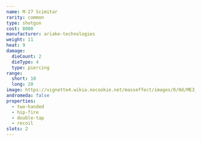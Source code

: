 ```yaml
---
name: M-27 Scimitar
rarity: common
type: shotgun
cost: 8000
manufacturer: ariake-technologies
weight: 11
heat: 9
damage:
  dieCount: 2
  dieType: 4
  type: piercing
range:
  short: 10
  long: 20
image: https://vignette4.wikia.nocookie.net/masseffect/images/0/0d/ME3_Scimitar_Shotgun.png/revision/latest?cb=20120317200715
andromeda: false
properties:
  - two-handed
  - hip-fire
  - double-tap
  - recoil
slots: 2
---
```

